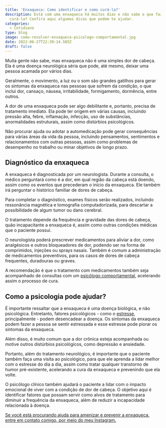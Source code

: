 ```yaml
---
title: 'Enxaqueca: Como identificar e como curá-la?'
description: Está com uma enxaqueca há muitos dias e não sabe o que fazer para
  curá-la? Confira aqui algumas dicas que podem te ajudar.
categories:
  - Cotidiano
type: blog
image: como-resolver-enxaqueca-psicologo-comportamental.jpg
date: 2022-06-27T22:39:14.585Z
draft: false
---
```


<!--StartFragment-->

Muita gente não sabe, mas enxaqueca não é uma simples dor de cabeça. Ela é uma doença neurológica séria que pode, até mesmo, deixar uma pessoa acamada por vários dias.

Geralmente, o movimento, a luz ou o som são grandes gatilhos para gerar os sintomas da enxaqueca nas pessoas que sofrem da condição, o que inclui dor, cansaço, náusea, irritabilidade, formigamento, dormência, entre outros.

A dor de uma enxaqueca pode ser algo debilitante e, portanto, precisa de tratamento imediato. Ela pode ter origem em várias causas, incluindo pressão alta, febre, inflamação, infecção, uso de substâncias, anormalidades estruturais, assim como distúrbios psicológicos.

Não procurar ajuda ou adotar a automedicação pode gerar consequências para várias áreas da vida da pessoa, incluindo pensamentos, sentimentos e relacionamentos com outras pessoas, assim como problemas de desempenho no trabalho ou minar objetivos de longo prazo.

## Diagnóstico da enxaqueca

A enxaqueca é diagnosticada por um neurologista. Durante a consulta, o médico perguntará como é a dor, em qual região da cabeça está doendo, assim como os eventos que precederam o início da enxaqueca. Ele também irá perguntar o histórico familiar de dores de cabeça.

Para completar o diagnóstico, exames físicos serão realizados, incluindo ressonância magnética e tomografia computadorizada, para descartar a possibilidade de algum tumor ou dano cerebral.

O tratamento depende da frequência e gravidade das dores de cabeça, quão incapacitante a enxaqueca é, assim como outras condições médicas que o paciente possui.

O neurologista poderá prescrever medicamentos para aliviar a dor, como analgésicos e outros bloqueadores de dor, podendo ser na forma de comprimidos, injeções ou sprays nasais. Também é comum a administração de medicamentos preventivos, para os casos de dores de cabeça frequentes, duradouras ou graves.

A recomendação é que o tratamento com medicamentos também seja acompanhado de consultas com um [psicólogo comportamental](https://yuribusin.com.br/pra-que-serve-um-psicologo-clinico/), acelerando assim o processo de cura.

## Como a psicologia pode ajudar?

É importante ressaltar que a enxaqueca é uma doença biológica, e não psicológica. Entretanto, fatores psicológicos - como o [estresse](https://yuribusin.com.br/5-maneiras-de-se-controlar-o-estresse/), principalmente - podem desencadear a doença. Os sintomas da enxaqueca podem fazer a pessoa se sentir estressada e esse estresse pode piorar os sintomas da enxaqueca.

Além disso, é muito comum que a dor crônica esteja acompanhada ou motive outros distúrbios psicológicos, como depressão e ansiedade.

Portanto, além do tratamento neurológico, é importante que o paciente também faça uma visita ao psicológico, para que ele aprenda a lidar melhor com o estresse do dia a dia, assim como tratar qualquer transtorno de humor pré-existente, acelerando a cura da enxaqueca e prevenindo que ela volte.

O psicólogo clínico também ajudará o paciente a lidar com o impacto emocional de viver com a condição de dor de cabeça. O objetivo aqui é identificar fatores que possam servir como alvos de tratamento para diminuir a frequência da enxaqueca, além de reduzir a incapacidade relacionada à doença.

[Se você está procurando ajuda para amenizar e prevenir a enxaqueca, entre em contato comigo, por meio do meu Instagram.](https://www.instagram.com/dryuribusin/)

<!--EndFragment-->
